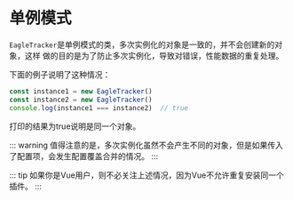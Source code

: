 # 单例模式

`EagleTracker`是单例模式的类，多次实例化的对象是一致的，并不会创建新的对象，这样
做的目的是为了防止多次实例化，导致对错误，性能数据的重复处理。  

下面的例子说明了这种情况：

```javascript
const instance1 = new EagleTracker()
const instance2 = new EagleTracker()
console.log(instance1 === instance2)  // true
```

打印的结果为true说明是同一个对象。

::: warning
值得注意的是，多次实例化虽然不会产生不同的对象，但是如果传入了配置项，会发生配置覆盖合并的情况。
:::

::: tip
如果你是Vue用户，则不必关注上述情况，因为Vue不允许重复安装同一个插件。
:::